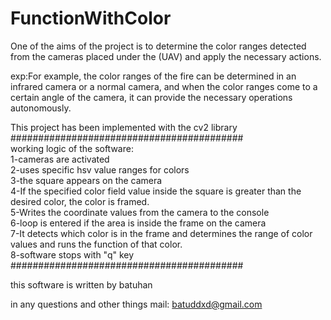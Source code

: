 # FunctionWithColor

One of the aims of the project is to determine the color ranges detected from the cameras placed under the (UAV) and apply the necessary actions.

exp:For example, the color ranges of the fire can be determined in an infrared camera or a normal camera, and when the color ranges come to a certain angle of the camera, it can provide the necessary operations autonomously.

This project has been implemented with the cv2 library <br />
########################################## <br />
working logic of the software:<br />
1-cameras are activated<br />
2-uses specific hsv value ranges for colors <br />
3-the square appears on the camera<br />
4-If the specified color field value inside the square is greater than the desired color, the color is framed. <br />
5-Writes the coordinate values from the camera to the console <br />
6-loop is entered if the area is inside the frame on the camera <br />
7-It detects which color is in the frame and determines the range of color values and runs the function of that color. <br />
8-software stops with "q" key <br />
########################################## <br />

this software is written by batuhan

in any questions and other things mail: batuddxd@gmail.com




